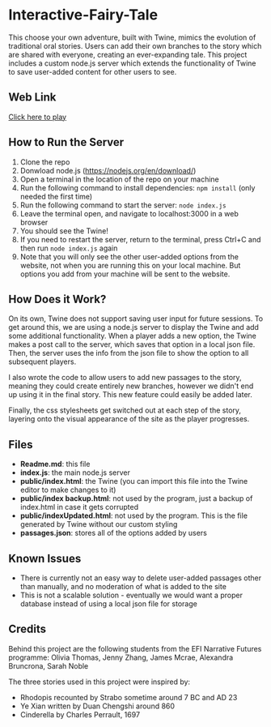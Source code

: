 # Interactive-Fairy-Tale

This choose your own adventure, built with Twine, mimics the evolution of traditional oral stories. Users can add their own branches to the story which are shared with everyone, creating an ever-expanding tale. This project includes a custom node.js server which extends the functionality of Twine to save user-added content for other users to see. 

## Web Link 
[Click here to play](https://tinyurl.com/interactive-story)

## How to Run the Server
1. Clone the repo 
2. Donwload node.js (https://nodejs.org/en/download/) 
3. Open a terminal in the location of the repo on your machine 
4. Run the following command to install dependencies: ```npm install``` (only needed the first time) 
5. Run the following command to start the server: ```node index.js``` 
6. Leave the terminal open, and navigate to localhost:3000 in a web browser 
7. You should see the Twine! 
8. If you need to restart the server, return to the terminal, press Ctrl+C and then run ```node index.js``` again 
9. Note that you will only see the other user-added options from the website, not when you are running this on your local machine. But options you add from your machine will be sent to the website.

## How Does it Work? 
On its own, Twine does not support saving user input for future sessions. To get around this, we are using a node.js server to display the Twine and add some additional functionality. When a player adds a new option, the Twine makes a post call to the server, which saves that option in a local json file. Then, the server uses the info from the json file to show the option to all subsequent players. 

I also wrote the code to allow users to add new passages to the story, meaning they could create entirely new branches, however we didn't end up using it in the final story. This new feature could easily be added later. 

Finally, the css stylesheets get switched out at each step of the story, layering onto the visual appearance of the site as the player progresses. 

## Files 
* **Readme.md**: this file
* **index.js**: the main node.js server 
* **public/index.html**: the Twine (you can import this file into the Twine editor to make changes to it) 
* **public/index backup.html**: not used by the program, just a backup of index.html in case it gets corrupted 
* **public/indexUpdated.html**: not used by the program. This is the file generated by Twine without our custom styling
* **passages.json**: stores all of the options added by users 

## Known Issues 
* There is currently not an easy way to delete user-added passages other than manually, and no moderation of what is added to the site
* This is not a scalable solution - eventually we would want a proper database instead of using a local json file for storage 

## Credits 

Behind this project are the following students from the EFI Narrative Futures programme: 
Olivia Thomas, Jenny Zhang, James Mcrae, Alexandra Bruncrona, Sarah Noble  

The three stories used in this project were inspired by: 
* Rhodopis recounted by Strabo sometime around 7 BC and AD 23 
* Ye Xian written by Duan Chengshi around 860 
* Cinderella by Charles Perrault, 1697 
